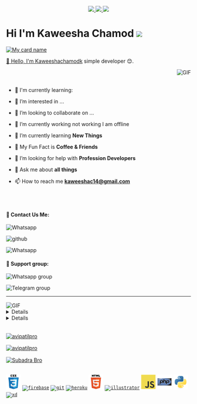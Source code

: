 <p align="center">
  <a href="https://github.com/Kaweeshachamodk">
    <img src="https://komarev.com/ghpvc/?username=Kaweeshachamodk&label=Profile%20views&color=ff69b4&label=Profile+Views&style=plastic">

  </a>
  <a href="https://github.com/Kaweeshachamodk?tab=stars">
    <img src="https://img.shields.io/github/stars/Kaweeshachamodk?color=ff69b4&label=Stars&style=plastic">

  </a>
  <a href="https://github.com/Kaweeshachamodk?tab=followers">
    <img src="https://img.shields.io/github/followers/Kaweeshachamodk?color=ff69b4&label=Followers&style=plastic">

  </a>
</p>


# Hi I'm Kaweesha Chamod&nbsp;<a href="Hey"><img src="https://raw.githubusercontent.com/TOXIC-DEVIL/TOXIC-DEVIL/TOXIC-DEVIL-OFFICIAL/media/Hi.gif" width="48px">



![My card name](https://cardivo.vercel.app/api?name=kaweesha%20-%20chamod&description=Hi,%20I'm%20a%20simple%20Developer%20🥰&image=https://i.imgur.com/MZDCN2M.jpeginstagram=___two____three___&linkedin=___kaweesha____chamod___&github=kaweesha_chamod&twitter=@)




<!---
Kaweeshachamodk/Kaweeshachamodk is a ✨ special ✨ repository because its `README.md` (this file) appears on your GitHub profile.
You can click the Preview link to take a look at your changes.
--->
👋 Hello, I'm [Kaweeshachamodk](https://github.com/Kaweeshachamodk) simple developer 😊.

<img align="right" alt="GIF" height="125px" src="https://media.giphy.com/media/0YLMNYmGyMfcqRX1j1/source.gif" />



</br>

</br>

- 📑 I'm currently learning:

- 👀 I’m interested in ...

- 💞️ I’m looking to collaborate on ...

- 🔭 I’m currently working not working I am offline <!-- [EDITH USER BOT](https://github.com/kaweeshachamodk) -->

- 🌱 I’m currently learning **New Things**

- 👯 My Fun Fact is **Coffee & Friends**

- 🤝 I’m looking for help with **Profession Developers**

- 💬 Ask me about **all things**

- 📫 How to reach me **kaweeshac14@gmail.com**


<br><br>
#### 🚀 Contact Us Me:

<a p="https://wa.me/message/3QDR4ZNGEWTNC1" target="_blank"><img src="https://img.shields.io/badge/Whatsapp-%808080.svg?&style=flat-square&logo=Whatsapp&logoColor=white" alt="Whatsapp"></a>

<a p="https://github.com/kaweeshachamodk" target="_blank"><img src="https://img.shields.io/badge/github-%808080.svg?&style=flat-square&logo=github&logoColor=black" alt="github"></a>

<a p="https://t.me/Kaweeshachamod" target="_blank"><img src="https://img.shields.io/badge/Telegram-%808080.svg?&style=flat-square&logo=Telegram&logoColor=white" alt="Whatsapp"></a>

#### 🚀 Support group:

<a p="https://chat.whatsapp.com/H4uRJl4lUjILvpQjxoHwKQ" target="_blank"><img src="https://img.shields.io/badge/Whatsapp group-%808080.svg?&style=flat-square&logo=Whatsapp group&logoColor=white" alt="Whatsapp group"></a>

<a p="https://t.me/joinchat/QMT9i0oKkXswZTdl" target="_blank"><img src="https://img.shields.io/badge/Telegram group-%808080.svg?&style=flat-square&logo=Telegram group&logoColor=white" alt="Telegram group"></a>

   

----
<img align="center" fit="fill" alt="GIF" src="https://media.giphy.com/media/836HiJc7pgzy8iNXCn/giphy.gif" />


<details>

    <summary>&#127942 <b>GitHub Awards</b></summary><br/>

![Github Trophy](https://github-profile-trophy.vercel.app/?username=kaweeshachamodk)

</details>

<details>

    <summary>&#127942 <b>GitHub Activity</b></summary><br/>

![Metrics](https://metrics.lecoq.io/SubadraBro?template=classic&followup=1&isocalendar=1&languages=1&isocalendar.duration=half-year&config.timezone=IndiaStandardTime%2FIstanbul)

[![News](https://github-readme-stats.vercel.app/api/pin/?username=kaweeshachamodk&theme=highcontrast&repo=Pinky_V2)](https://github.com/SubadraBro/Pinku_V2)

</details>

</br>



<p align="center">

<a href="https://codepen.io/avipatilpro" target="blank"><img align="center" src="https://cdn.jsdelivr.net/npm/simple-icons@3.0.1/icons/codepen.svg" alt="avipatilpro" height="30" width="40" /></a>

<a href="https://dev.to/avipatilpro" target="blank"><img align="center" src="https://cdn.jsdelivr.net/npm/simple-icons@3.0.1/icons/dev-dot-to.svg" alt="avipatilpro" height="30" width="40" /></a>

<a href="https://www.hackerrank.com/scienceposhitha?hr_r=1" target="blank"><img align="center" src="https://cdn.jsdelivr.net/npm/simple-icons@3.0.1/icons/hackerrank.svg" alt="Subadra Bro" height="30" width="40" /></a>

</p>

<p align="center"> 

<code><a href="https://www.w3schools.com/css/" target="_blank"> <img src="https://raw.githubusercontent.com/devicons/devicon/master/icons/css3/css3-original-wordmark.svg" alt="css3" width="40" height="40"/></a></code>&nbsp;<code><a href="https://firebase.google.com/" target="_blank"><img src="https://www.vectorlogo.zone/logos/firebase/firebase-icon.svg" alt="firebase" width="40" height="40"/></a></code>&nbsp;<code><a href="https://git-scm.com/" target="_blank"><img src="https://www.vectorlogo.zone/logos/git-scm/git-scm-icon.svg" alt="git" width="40" height="40"/></a></code>&nbsp;<code><a href="https://heroku.com" target="_blank"><img src="https://www.vectorlogo.zone/logos/heroku/heroku-icon.svg" alt="heroku" width="40" height="40"/></a></code>&nbsp;<code><a href="https://www.w3.org/html/" target="_blank"><img src="https://raw.githubusercontent.com/devicons/devicon/master/icons/html5/html5-original-wordmark.svg" alt="html5" width="40" height="40"/></a></code>&nbsp;<code><a href="https://www.adobe.com/in/products/illustrator.html" target="_blank"><img src="https://www.vectorlogo.zone/logos/adobe_illustrator/adobe_illustrator-icon.svg" alt="illustrator" width="40" height="40"/></a></code>&nbsp;<code><a href="https://developer.mozilla.org/en-US/docs/Web/JavaScript" target="_blank"><img src="https://raw.githubusercontent.com/devicons/devicon/master/icons/javascript/javascript-original.svg" alt="javascript" width="40" height="40"/></a></code>&nbsp;<code><a href="https://www.php.net" target="_blank"><img src="https://raw.githubusercontent.com/devicons/devicon/master/icons/php/php-original.svg" alt="php" width="40" height="40"/></a></code>&nbsp;<code><a href="https://www.python.org" target="_blank"><img src="https://raw.githubusercontent.com/devicons/devicon/master/icons/python/python-original.svg" alt="python" width="40" height="40"/></a></code>&nbsp;<code><a href="https://www.adobe.com/products/xd.html" target="_blank"><img src="https://cdn.worldvectorlogo.com/logos/adobe-xd.svg" alt="xd" width="40" height="40"/></a></code>&nbsp;</p>


